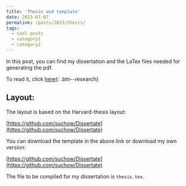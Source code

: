 ```yaml
---
title: 'Thesis and template'
date: 2023-07-07
permalink: /posts/2023/thesis/
tags:
  - cool posts
  - category1
  - category2
---
```


In this post, you can find my dissertation and the LaTex files needed for generating the pdf.

To read it, click [here](https://ifisc.uib-csic.es/media/publications/publication/dfJWHsdBSGu9zp7MBz2WKQ.pdf){: .btn--research}


Layout:
------

The layout is based on the Harvard-thesis layout:

[https://github.com/suchow/Dissertate](https://github.com/suchow/Dissertate)

You can download the template in the above link or download my own version:

[https://github.com/suchow/Dissertate](https://github.com/suchow/Dissertate)

The file to be compiled for my dissertation is `thesis.tex`.
